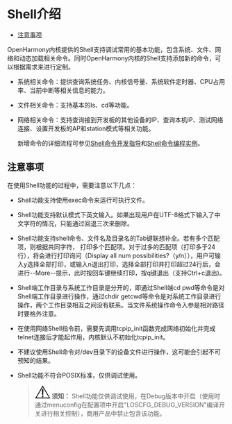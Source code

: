 # Shell介绍<a name="ZH-CN_TOPIC_0000001179965829"></a>

-   [注意事项](#section12298165312328)

OpenHarmony内核提供的Shell支持调试常用的基本功能，包含系统、文件、网络和动态加载相关命令。同时OpenHarmony内核的Shell支持添加新的命令，可以根据需求来进行定制。

-   系统相关命令：提供查询系统任务、内核信号量、系统软件定时器、CPU占用率、当前中断等相关信息的能力。

-   文件相关命令：支持基本的ls、cd等功能。

-   网络相关命令：支持查询接到开发板的其他设备的IP、查询本机IP、测试网络连接、设置开发板的AP和station模式等相关功能。

    新增命令的详细流程可参见[Shell命令开发指导](kernel-small-debug-shell-guide.md)和[Shell命令编程实例](kernel-small-debug-shell-build.md)。


## 注意事项<a name="section12298165312328"></a>

在使用Shell功能的过程中，需要注意以下几点：

-   Shell功能支持使用exec命令来运行可执行文件。
-   Shell功能支持默认模式下英文输入。如果出现用户在UTF-8格式下输入了中文字符的情况，只能通过回退三次来删除。

-   Shell功能支持shell命令、文件名及目录名的Tab键联想补全。若有多个匹配项，则根据共同字符， 打印多个匹配项。对于过多的匹配项（打印多于24行），将会进行打印询问（Display  all num  possibilities?（y/n）），用户可输入y选择全部打印，或输入n退出打印，选择全部打印并打印超过24行后，会进行--More--提示，此时按回车键继续打印，按q键退出（支持Ctrl+c退出\)。

-   Shell端工作目录与系统工作目录是分开的，即通过Shell端cd  pwd等命令是对Shell端工作目录进行操作，通过chdir getcwd等命令是对系统工作目录进行操作，两个工作目录相互之间没有联系。当文件系统操作命令入参是相对路径时要格外注意。

-   在使用网络Shell指令前，需要先调用tcpip\_init函数完成网络初始化并完成telnet连接后才能起作用，内核默认不初始化tcpip\_init。

-   不建议使用Shell命令对/dev目录下的设备文件进行操作，这可能会引起不可预知的结果。

-   Shell功能不符合POSIX标准，仅供调试使用。

    >![](../public_sys-resources/icon-notice.gif) **须知：** 
    >Shell功能仅供调试使用，在Debug版本中开启（使用时通过menuconfig在配置项中开启"LOSCFG\_DEBUG\_VERSION"编译开关进行相关控制），商用产品中禁止包含该功能。


